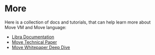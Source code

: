 # More

Here is a collection of docs and tutorials, that can help learn more about Move VM and Move language:

* [Libra Documentation](https://developers.libra.org/)
* [Move Technical Paper](https://developers.libra.org/docs/assets/papers/libra-move-a-language-with-programmable-resources/2019-09-26.pdf)
* [Move Whitepaper Deep Dive](https://medium.com/coinmonks/whitepaper-deep-dive-move-facebook-libra-blockchains-new-programming-language-7dbd5b242c2b)


